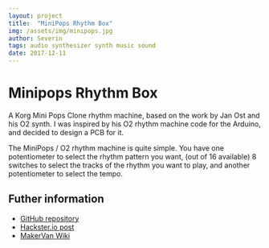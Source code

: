 ```yaml
---
layout: project
title:  "MiniPops Rhythm Box"
img: /assets/img/minipops.jpg
author: Severin
tags: audio synthesizer synth music sound
date: 2017-12-11
---
```


# Minipops Rhythm Box

A Korg Mini Pops Clone rhythm machine, based on the work by Jan Ost and his O2 synth. I was inspired by his O2 rhythm machine code for the Arduino, and decided to design a PCB for it.

The MiniPops / O2 rhythm machine is quite simple. You have one potentiometer to select the rhythm pattern you want, (out of 16 available) 8 switches to select the tracks of the rhythm you want to play, and another potentiometer to select the tempo.

## Futher information
* [GitHub repository](https://github.com/makervan/minipops)
* [Hackster.io post](https://www.hackster.io/tiefpunkt/minipops-rhythm-box-390848)
* [MakerVan Wiki](https://wiki.makervan.de/wiki/Minipops)
